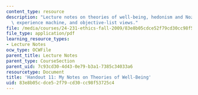 ```yaml
---
content_type: resource
description: "Lecture notes on theories of well-being, hedonism and Nozick\u2019s\
  \ experience machine, and objective-list views."
file: /media/courses/24-231-ethics-fall-2009/83e8b05cdce52f79cd30cc98f53725c4_MIT24_231F09_lec12.pdf
file_type: application/pdf
learning_resource_types:
- Lecture Notes
ocw_type: OCWFile
parent_title: Lecture Notes
parent_type: CourseSection
parent_uid: 7c93cd30-4d43-0e79-b3a1-7385c34033a6
resourcetype: Document
title: 'Handout 11: My Notes on Theories of Well-Being'
uid: 83e8b05c-dce5-2f79-cd30-cc98f53725c4
---
```


